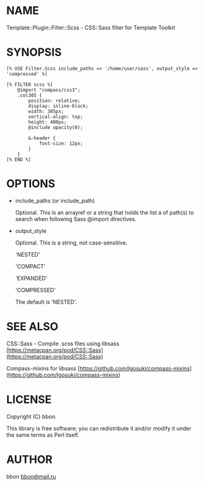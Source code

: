 # NAME

Template::Plugin::Filter::Scss - CSS::Sass filter for Template Toolkit 

# SYNOPSIS

    [% USE Filter.Scss include_paths => '/home/user/sass', output_style => 'compressed' %]

    [% FILTER scss %]
        @import "compass/css3";
        .col305 {
            position: relative;
            display: inline-block;
            width: 305px;
            vertical-align: top;
            height: 400px;
            @include opacity(0);

            &-header {
                font-size: 12px;
            }
        }
    [% END %]

# OPTIONS 

- include\_paths (or include\_path)

    Optional. This is an arrayref or a string that holds the list a of path(s) to search when following Sass @import directives.

- output\_style

    Optional. This is a string, not case-sensitive.

    'NESTED'

    'COMPACT'

    'EXPANDED'

    'COMPRESSED'

    The default is 'NESTED'.

# SEE ALSO

CSS::Sass - Compile .scss files using libsass [https://metacpan.org/pod/CSS::Sass](https://metacpan.org/pod/CSS::Sass)

Compass-mixins for libsass [https://github.com/Igosuki/compass-mixins](https://github.com/Igosuki/compass-mixins)

# LICENSE

Copyright (C) bbon.

This library is free software; you can redistribute it and/or modify
it under the same terms as Perl itself.

# AUTHOR

bbon <bbon@mail.ru>
